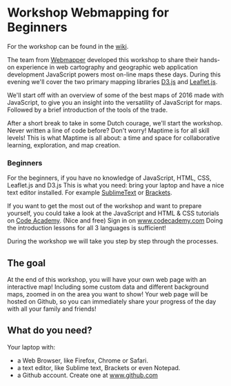 # Workshop Webmapping for Beginners

For the workshop can be found in the [wiki]().

The team from [Webmapper](http://www.webmapper.nl "What the map can be") developed this workshop to share their hands-on experience in web cartography and geographic web application development
JavaScript powers most on-line maps these days. During this evening we'll cover the two primary mapping libraries [D3.js](http://d3js.org/ "Data Driven Documents") and [Leaflet.js](http://leafletjs.com/ "a JavaScript library
for interactive maps").

We'll start off with an overview of some of the best maps of 2016 made with JavaScript, to give you an insight into the versatility of JavaScript for maps. Followed by a brief introduction of the tools of the trade.

After a short break to take in some Dutch courage, we'll start the workshop. Never written a line of code before? Don't worry! Maptime is for all skill levels! This is what Maptime is all about: a time and space for collaborative learning, exploration, and map creation.


### Beginners
For the beginners, if you have no knowledge of JavaScript, HTML, CSS, Leaflet.js and D3.js
This is what you need: bring your laptop and have a nice text editor installed. For example [SublimeText](http://www.sublimetext.com/) or [Brackets](http://brackets.io/).

If you want to get the most out of the workshop and want to prepare yourself, you could take a look at the JavaScript and HTML & CSS tutorials on [Code Academy](www.codecademy.com). (Nice and free) Sign in on www.codecademy.com Doing the introduction lessons for all 3 languages is sufficient!

During the workshop we will take you step by step through the processes. 

## The goal
At the end of this workshop, you will have your own web page with an interactive map! Including some custom data and different background maps, zoomed in on the area you want to show! Your web page will be hosted on Github, so you can immediately share your progress of the day with all your family and friends!

## What do you need?

Your laptop with:

* a Web Browser, like Firefox, Chrome or Safari.
* a text editor, like Sublime text, Brackets or even Notepad.
* a Github account. Create one at www.github.com 
